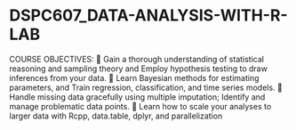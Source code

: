 # DSPC607_DATA-ANALYSIS-WITH-R-LAB
COURSE OBJECTIVES:  Gain a thorough understanding of statistical reasoning and sampling theory and Employ  hypothesis testing to draw inferences from your data.  Learn Bayesian methods for estimating parameters, and Train regression, classification,  and time series models.  Handle missing data gracefully using multiple imputation; Identify and manage  problematic data points.  Learn how to scale your analyses to larger data with Rcpp, data.table, dplyr, and  parallelization
